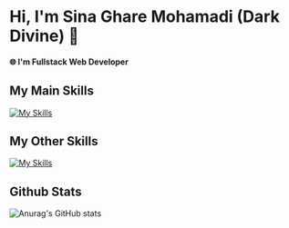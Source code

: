 # Hi, I'm Sina Ghare Mohamadi (Dark Divine) 👋

#### 🌐 I'm Fullstack Web Developer


## My Main Skills

[![My Skills](https://skillicons.dev/icons?i=html,css,js,ts,react,nextjs,nodejs,nest,postgres,wordpress,cs&perline=12)](https://riotarena.com)

## My Other Skills

[![My Skills](https://skillicons.dev/icons?i=tailwind,bootstrap,materialui,docker,git,github,postman,prisma,threejs,visualstudio,vscode,phpstorm,cloudflare&perline=12)](https://riotarena.com)


## Github Stats

![Anurag's GitHub stats](https://github-readme-stats.vercel.app/api?username=Dark-Divine&show_icons=true&theme=github_dark)

